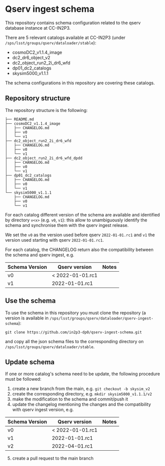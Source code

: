 # Qserv ingest schema


This repository contains schema configuration related to the qserv database instance at CC-IN2P3.


There are 5 relevant catalogs available at CC-IN2P3 (under `/sps/lsst/groups/qserv/dataloader/stable`):

- cosmoDC2_v1.1.4_image
- dc2_dr6_object_v2
- dc2_object_run2_2i_dr6_wfd
- dp01_dc2_catalogs
- skysim5000_v1.1.1

The schema configurations  in this repository are covering these catalogs. 

## Repository structure

The repository structure is the following:

```
├── README.md
├── cosmoDC2_v1.1.4_image
│   ├── CHANGELOG.md
│   ├── v0
│   └── v1
├── dc2_object_run2_2i_dr6_wfd
│   ├── CHANGELOG.md
│   ├── v0
│   └── v1
├── dc2_object_run2_2i_dr6_wfd_dpdd
│   ├── CHANGELOG.md
│   ├── v0
│   └── v1
├── dp01_dc2_catalogs
│   ├── CHANGELOG.md
│   ├── v0
│   └── v1
└── skysim5000_v1.1.1
    ├── CHANGELOG.md
    ├── v0
    └── v1
```


For each catalog different version of the schema are available and identified by directory `v<x>` (e.g. `v0`, `v1`): this allow to unambiguously identify the schema and synchronise them with the qserv ingest release.

We set the `v0` as the version used before qserv `2022-01-01.rc1` and `v1` the version used starting with qserv `2022-01-01.rc1`.

For each catalog, the CHANGELOG return also the compatibility between the schema and qserv ingest, e.g. 

| Schema Version | Qserv version   | Notes      |
|----------------|-----------------|------------|
| v0             | < 2022-01-01.rc1|            |
| v1             | 2022-01-01.rc1  |            |

## Use the schema

To use the schema in this repository you must clone the repository (a version is available in `/sps/lsst/groups/qserv/dataloader/qserv-ingest-schema`):

```
git clone https://github.com/in2p3-dp0/qserv-ingest-schema.git
```

and copy all the json schema files to the corresponding directory on `/sps/lsst/groups/qserv/dataloader/stable`.


## Update schema

If one or more catalog's schema need to be update, the following procedure must be followed: 

1. create a new branch from the main, e.g. `git checkout -b skysim_v2`
2. create the corresponding directory, e.g. `mkdir skysim5000_v1.1.1/v2`
3. make the modification to the schema and commit/push it
4. update the changelog  mentioning the changes and the compatibility with qserv ingest version, e.g. 


| Schema Version | Qserv version | Notes      |
|----------------|---------------|------------|
| v0             | < 2022-01-01.rc1|          |
| v1             | 2022-01-01.rc1|            |
| v2             | 2022-04-01.rc1|            |


5. create a pull request to the main branch 


 






